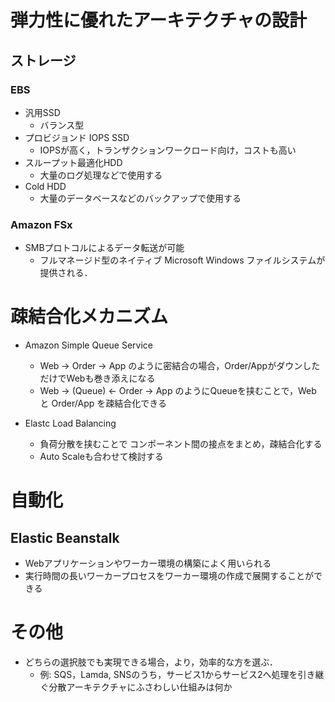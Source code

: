 # 弾力性に優れたアーキテクチャの設計

## ストレージ

### EBS

- 汎用SSD
  - バランス型
- プロビジョンド IOPS SSD
  - IOPSが高く，トランザクションワークロード向け，コストも高い
- スループット最適化HDD
  - 大量のログ処理などで使用する
- Cold HDD
  - 大量のデータベースなどのバックアップで使用する

### Amazon FSx

- SMBプロトコルによるデータ転送が可能
  - フルマネージド型のネイティブ Microsoft Windows ファイルシステムが提供される．

# 疎結合化メカニズム

- Amazon Simple Queue Service
  - Web -> Order -> App のように密結合の場合，Order/AppがダウンしただけでWebも巻き添えになる
  - Web -> (Queue) <- Order -> App のようにQueueを挟むことで，Web と Order/App を疎結合化できる

- Elastc Load Balancing
  - 負荷分散を挟むことで コンポーネント間の接点をまとめ，疎結合化する
  - Auto Scaleも合わせて検討する


# 自動化

## Elastic Beanstalk

- Webアプリケーションやワーカー環境の構築によく用いられる
- 実行時間の長いワーカープロセスをワーカー環境の作成で展開することができる

# その他

- どちらの選択肢でも実現できる場合，より，効率的な方を選ぶ．
  - 例: SQS，Lamda, SNSのうち，サービス1からサービス2へ処理を引き継ぐ分散アーキテクチャにふさわしい仕組みは何か
